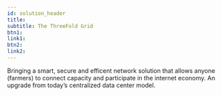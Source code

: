 ```yaml
---
id: solution_header
title: 
subtitle: The ThreeFold Grid
btn1: 
link1: 
btn2: 
link2: 
---
```


Bringing a smart, secure and efficent network solution that allows anyone (farmers) to connect capacity and participate in the internet economy. An upgrade from today’s centralized data center model.
